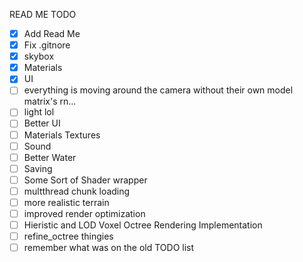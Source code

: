 READ ME TODO

- [x] Add Read Me
- [x] Fix .gitnore
- [x] skybox
- [x] Materials
- [x] UI
- [ ] everything is moving around the camera without their own model matrix's rn... 
- [ ] light lol
- [ ] Better UI
- [ ] Materials Textures
- [ ] Sound
- [ ] Better Water
- [ ] Saving
- [ ] Some Sort of Shader wrapper
- [ ] multthread chunk loading
- [ ] more realistic terrain
- [ ] improved render optimization
- [ ] Hieristic and LOD Voxel Octree Rendering Implementation
- [ ] refine_octree thingies
- [ ] remember what was on the old TODO list